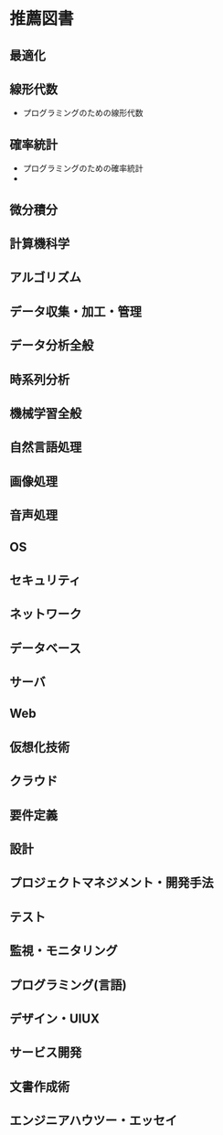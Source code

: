 # 推薦図書

## 最適化
## 線形代数
- プログラミングのための線形代数
## 確率統計
- プログラミングのための確率統計
-  
## 微分積分
## 計算機科学
## アルゴリズム
## データ収集・加工・管理
## データ分析全般
## 時系列分析
## 機械学習全般
## 自然言語処理
## 画像処理
## 音声処理
## OS
## セキュリティ
## ネットワーク
## データベース
## サーバ
## Web
## 仮想化技術
## クラウド
## 要件定義
## 設計
## プロジェクトマネジメント・開発手法
## テスト
## 監視・モニタリング
## プログラミング(言語)
## デザイン・UIUX
## サービス開発
## 文書作成術
## エンジニアハウツー・エッセイ
